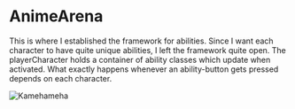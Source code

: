 # AnimeArena

This is where I established the framework for abilities.
Since I want each character to have quite unique abilities, I left the framework quite open.
The playerCharacter holds a container of ability classes which update when activated.
What exactly happens whenever an ability-button gets pressed depends on each character. 

![Kamehameha](https://github.com/RenzoDepoortere/AnimeArena/assets/95619804/e5b9ee86-4823-42c0-9ba0-f2405ee672d0)
